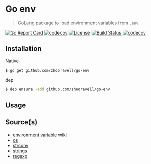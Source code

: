 Go env
======
> GoLang package to load environment variables from `.env`.

[![Go Report Card][goreportcard-image]][goreportcard-image] [![codecov][scrutinizer-image]][scrutinizer-link] [![License][license-image]][license-link] [![Build Status][travis-image]][travis-link] [![codecov][codecov-image]][codecov-link] 
## Installation
Native
```bash
$ go get github.com/zhooravell/go-env
```
dep
```bash
$ dep ensure -add github.com/zhooravell/go-env
```
## Usage

## Source(s)

* [environment variable wiki](https://en.wikipedia.org/wiki/Environment_variable)
* [os](https://golang.org/pkg/os/)
* [strconv](https://golang.org/pkg/strconv/)
* [strings](https://golang.org/pkg/strings/)
* [regexp](https://golang.org/pkg/regexp/)

[license-link]: https://github.com/zhooravell/go-env/blob/master/LICENSE
[license-image]: https://img.shields.io/dub/l/vibe-d.svg

[travis-link]: https://travis-ci.com/zhooravell/go-env
[travis-image]: https://travis-ci.com/zhooravell/go-env.svg?branch=master

[codecov-link]: https://codecov.io/gh/zhooravell/go-env
[codecov-image]: https://codecov.io/gh/zhooravell/go-env/branch/master/graph/badge.svg

[scrutinizer-link]: https://scrutinizer-ci.com/g/zhooravell/go-env/?branch=master
[scrutinizer-image]: https://scrutinizer-ci.com/g/zhooravell/go-env/badges/quality-score.png?b=master

[goreportcard-link]: https://goreportcard.com/report/github.com/zhooravell/go-env
[goreportcard-image]: https://goreportcard.com/badge/github.com/zhooravell/go-env